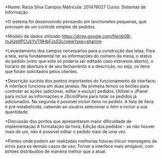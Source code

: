 *Nome: Raiza Silva Campos
Matrícula: 201476027
Curso: Sistemas de Informação

*O sistema foi desenvolvido pensando em lanchonetes pequenas, que precisam de um controle simples de pedidos.

*Modelo de dados utilizado
https://drive.google.com/file/d/0B-mJljzeItPCUzYxTl9HbFJsS3c/view?usp=sharing

*Levantamento dos campos necessários para a construção das telas;
Para a tela, seria fundamental ter as informações do número da mesa, o status do pedido (visto que este só poderia ser editado caso estivesse aberto), o horário de abertura e de seu fechamento e a descrição, ou seja, os itens que foram solicitados pelos clientes.

*Descrição sucinta dos pontos importantes do funcionamento da interface;
A interface funciona em duas janelas. Na primeira temos os botões para controlar as ações (adicionar, editar e excluir) pedidos. 
Utilizei o JPanel para incluir as informações e JScrollPane para listar os pedidos já adicionados. Na segunda é possível incluir itens no pedido. A lista de itens é pré-estabelicida, cabendo ao usuário selecionar o item e incluir a sua quantidade.

*Discussão dos pontos que apresentaram maior dificuldade de implementação
A formatação da hora;
Edição dos pedidos - se não houver mais de um, não é possível editar o pedido mais de uma vez.

*Pontos onde podem ser realizadas melhorias futuras
Inlcuir mensagens de erros para os demais casos de uso;
Tornar a interface mais amigável, com botões distribuídos de maneira melhor que a atual.

